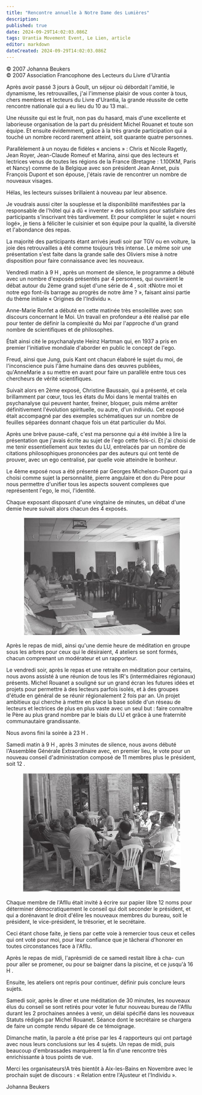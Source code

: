 ```yaml
---
title: "Rencontre annuelle à Notre Dame des Lumières"
description: 
published: true
date: 2024-09-29T14:02:03.086Z
tags: Urantia Movement Event, Le Lien, article
editor: markdown
dateCreated: 2024-09-29T14:02:03.086Z
---
```


<p class="v-card v-sheet theme--light grey lighten-3 px-2">© 2007 Johanna Beukers<br>© 2007 Association Francophone des Lecteurs du Livre d'Urantia</p>

Après avoir passé 3 jours à Goult, un séjour où débordait l'amitié, le dynamisme, les retrouvailles, j'ai l'immense plaisir de vous conter à tous, chers membres et lecteurs du Livre d'Urantia, la grande réussite de cette rencontre nationale qui a eu lieu du 10 au 13 mai..

Une réussite qui est le fruit, non pas du hasard, mais d'une excellente et laborieuse organisation de la part du président Michel Rouanet et toute son équipe. Et ensuite évidemment, grâce à la très grande participation qui a touché un nombre record rarement atteint, soit quarante quatre personnes.

Parallèlement à un noyau de fidèles « anciens » : Chris et Nicole Ragetly, Jean Royer, Jean-Claude Romeuf et Marina, ainsi que des lecteurs et lectrices venus de toutes les régions de la France (Bretagne : 1.100KM, Paris et Nancy) comme de la Belgique avec son président Jean Annet, puis François Dupont et son épouse, j'étais ravie de rencontrer un nombre de nouveaux visages.

Hélas, les lecteurs suisses brillaient à nouveau par leur absence.

Je voudrais aussi citer la souplesse et la disponibilité manifestées par la responsable de l'hôtel qui a dû « inventer » des solutions pour satisfaire des participants s'inscrivant très tardivement. Et pour compléter le sujet « nourri logé», je tiens à féliciter le cuisinier et son équipe pour la qualité, la diversité et l'abondance des repas.

La majorité des participants étant arrivés jeudi soir par TGV ou en voiture, la joie des retrouvailles a été comme toujours très intense. Le même soir une présentation s'est faite dans la grande salle des Oliviers mise à notre disposition pour faire connaissance avec les nouveaux.

Vendredi matin à 9 H , après un moment de silence, le programme a débuté avec un nombre d'exposés présentés par 4 personnes, qui ouvraient le débat autour du 2ème grand sujet d'une série de 4 , soit :《Notre moi et notre ego font-ils barrage au progrès de notre âme ? », faisant ainsi partie du thème initiale « Origines de l'Individu ».

Anne-Marie Ronfet a débuté en cette matinée très ensoleillée avec son discours concernant le Moi. Un travail en profondeur a été réalisé par elle pour tenter de définir la complexité du Moi par l'approche d'un grand nombre de scientifiques et de philosophes.

Était ainsi cité le psychanalyste Heinz Hartman qui, en 1937 a pris en premier l'initiative mondiale d'aborder en public le concept de l'ego.

Freud, ainsi que Jung, puis Kant ont chacun élaboré le sujet du moi, de l'inconscience puis l'âme humaine dans des œuvres publiées, qu'AnneMarie a su mettre en avant pour faire un parallèle entre tous ces chercheurs de vérité scientifiques.

Suivait alors en 2ème exposé, Christine Baussain, qui a présenté, et cela brillamment par cœur, tous les états du Moi dans le mental traités en psychanalyse qui peuvent hanter, freiner, bloquer, puis même arrêter définitivement l'évolution spirituelle, ou autre, d'un individu. Cet exposé était accompagné par des exemples schématiques sur un nombre de feuilles séparées donnant chaque fois un état particulier du Moi.

Après une brève pause-café, c'est ma personne qui a été invitée à lire la présentation que j'avais écrite au sujet de l'ego cette fois-ci. Et j'ai choisi de me tenir essentiellement aux textes du LU, entrelacés par un nombre de citations philosophiques prononcées par des auteurs qui ont tenté de prouver, avec un ego centralisé, par quelle voie atteindre le bonheur.

Le 4ème exposé nous a été présenté par Georges Michelson-Dupont qui a choisi comme sujet la personnalité, pierre angulaire et don du Père pour nous permettre d'unifier tous les aspects souvent complexes que représentent l'ego, le moi, l'identité.

Chaque exposant disposant d'une vingtaine de minutes, un débat d'une demie heure suivait alors chacun des 4 exposés.

<figure id="Figure_5" class="image urantiapedia">
<img src="/image/article/Le_Lien/images_01/024.jpg">
</figure>

Après le repas de midi, ainsi qu'une demie heure de méditation en groupe sous les arbres pour ceux qui le désiraient, 4 ateliers se sont formés, chacun comprenant un modérateur et un rapporteur.

Le vendredi soir, après le repas et une retraite en méditation pour certains, nous avons assisté à une réunion de tous les IR's (intermédiaires régionaux) présents. Michel Rouanet a souligné sur un grand écran les futures idées et projets pour permettre à des lecteurs parfois isolés, et à des groupes d'étude en général de se réunir régionalement 2 fois par an. Un projet ambitieux qui cherche à mettre en place la base solide d'un réseau de lecteurs et lectrices de plus en plus vaste avec un seul but : faire connaître le Père au plus grand nombre par le biais du LU et grâce à une fraternité communautaire grandissante.

Nous avons fini la soirée à 23 H .

Samedi matin à 9 H , après 3 minutes de silence, nous avons débuté l'Assemblée Générale Extraordinaire avec, en premier lieu, le vote pour un nouveau conseil d'administration composé de 11 membres plus le président, soit 12 .

<figure id="Figure_6" class="image urantiapedia">
<img src="/image/article/Le_Lien/images_01/025.jpg">
</figure>

Chaque membre de l'Afllu était invité à écrire sur papier libre 12 noms pour déterminer démocratiquement le conseil qui doit seconder le président, et qui a dorénavant le droit d'élire les nouveaux membres du bureau, soit le président, le vice-président, le trésorier, et le secrétaire.

Ceci étant chose faite, je tiens par cette voie à remercier tous ceux et celles qui ont voté pour moi, pour leur confiance que je tâcherai d'honorer en toutes circonstances face à l'Afllu.

Après le repas de midi, l'aprèsmidi de ce samedi restait libre à cha- cun pour aller se promener, ou pour se baigner dans la piscine, et ce jusqu'à 16 H .

Ensuite, les ateliers ont repris pour continuer, définir puis conclure leurs sujets.

Samedi soir, après le dîner et une méditation de 30 minutes, les nouveaux élus du conseil se sont retirés pour voter le futur nouveau bureau de l'Afllu durant les 2 prochaines années à venir, un délai spécifié dans les nouveaux Statuts rédigés par Michel Rouanet. Séance dont le secrétaire se chargera de faire un compte rendu séparé de ce témoignage.

Dimanche matin, la parole a été prise par les 4 rapporteurs qui ont partagé avec nous leurs conclusions sur les 4 sujets. Un repas de midi, puis beaucoup d'embrassades marquèrent la fin d'une rencontre très enrichissante à tous points de vue.

Merci les organisateurs!A très bientôt à Aix-les-Bains en Novembre avec le prochain sujet de discours : « Relation entre l'Ajusteur et l'Individu ».

Johanna Beukers